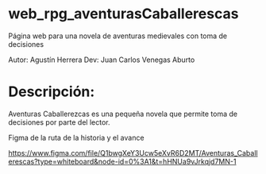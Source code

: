 # web_rpg_aventurasCaballerescas
Página web para una novela de aventuras medievales con toma de decisiones

Autor: Agustín Herrera
Dev: Juan Carlos Venegas Aburto

# Descripción:

Aventuras Caballerezcas es una pequeña novela que permite toma de decisiones por parte del lector.

Figma de la ruta de la historia y el avance

https://www.figma.com/file/Q1bwgXeY3Ucw5eXvR6D2MT/Aventuras_Caballerescas?type=whiteboard&node-id=0%3A1&t=hHNUa9vJrkqjd7MN-1